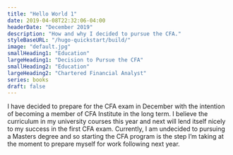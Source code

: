 ```yaml
---
title: "Hello World 1"
date: 2019-04-08T22:32:06-04:00
headerDate: "December 2019"
description: "How and why I decided to pursue the CFA."
styleBaseURL: "/hugo-quickstart/build/"
image: "default.jpg"
smallHeading1: "Education"
largeHeading1: "Decision to Pursue the CFA"
smallHeading2: "Education"
largeHeading2: "Chartered Financial Analyst"
series: books
draft: false
---
```

I have decided to prepare for the CFA exam in December with the intention of becoming a member of CFA Institute in the long term. I believe the curriculum in my university courses this year and next will lend itself nicely to my success in the first CFA exam. Currently, I am undecided to pursuing a Masters degree and so starting the CFA program is the step I’m taking at the moment to prepare myself for work following next year.